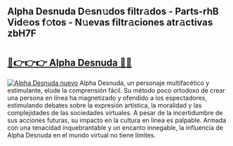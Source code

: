 ## Alpha Desnuda D𝚎sn𝚞dos filtr𝚊dos - Parts-rhB Vid𝚎os f𝚘tos - N𝚞evas filtr𝚊ciones atr𝚊ctivas zbH7F

# <h2><a href="http://mbaacua.tromn.icu/?c=Alpha+Desnuda">🔗👉👉👉 Alpha Desnuda 🔗🔗</a></h2>

[![Alpha Desnuda nuevo](https://i.imgur.com/pEAQMta.gif)](http://mbaacua.tromn.icu/?c=Alpha+Desnuda)
Alpha Desnuda, un personaje multifacético y estimulante, elude la comprensión fácil. Su método poco ortodoxo de crear una persona en línea ha magnetizado y ofendido a los espectadores, estimulando debates sobre la expresión artística, la moralidad y las complejidades de las sociedades virtuales. A pesar de la incertidumbre de sus acciones futuras, su impacto en la cultura en línea es palpable. Armada con una tenacidad inquebrantable y un encanto innegable, la influencia de Alpha Desnuda en el mundo virtual no tiene límites.
